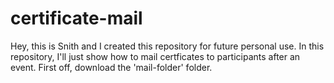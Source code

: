 # certificate-mail
Hey, this is Snith and I created this repository for future personal use. 
In this repository, I'll just show how to mail certficates to participants after an event. 
First off, download the 'mail-folder' folder. 
